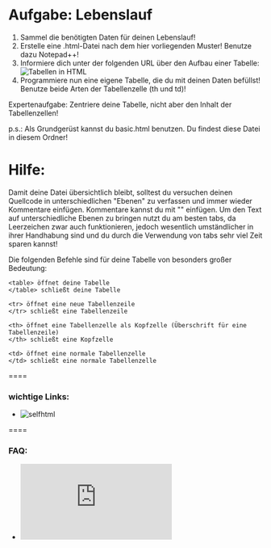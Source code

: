 Aufgabe: Lebenslauf
====

1. Sammel die benötigten Daten für deinen Lebenslauf!
2. Erstelle eine .html-Datei nach dem hier vorliegenden Muster! Benutze dazu Notepad++!
3. Informiere dich unter der folgenden URL über den Aufbau einer Tabelle: ![Tabellen in HTML](https://bit.ly/15VYCiO)
4. Programmiere nun eine eigene Tabelle, die du mit deinen Daten befüllst! Benutze beide Arten der Tabellenzelle (th und td)!

Expertenaufgabe: Zentriere deine Tabelle, nicht aber den Inhalt der Tabellenzellen!

p.s.: Als Grundgerüst kannst du basic.html benutzen. Du findest diese Datei in diesem Ordner!

Hilfe:
====

Damit deine Datei übersichtlich bleibt, solltest du versuchen deinen Quellcode in unterschiedlichen "Ebenen" zu verfassen und immer wieder Kommentare einfügen. Kommentare kannst du mit "<!-- Kommentar -->" einfügen.
Um den Text auf unterschiedliche Ebenen zu bringen nutzt du am besten tabs, da Leerzeichen zwar auch funktionieren, jedoch wesentlich umständlicher in ihrer Handhabung sind und du durch die Verwendung von tabs sehr viel Zeit sparen kannst!


Die folgenden Befehle sind für deine Tabelle von besonders großer Bedeutung:


```
<table> öffnet deine Tabelle
</table> schließt deine Tabelle

<tr> öffnet eine neue Tabellenzeile
</tr> schließt eine Tabellenzeile

<th> öffnet eine Tabellenzelle als Kopfzelle (Überschrift für eine Tabellenzeile)
</th> schließt eine Kopfzelle

<td> öffnet eine normale Tabellenzelle
</td> schließt eine normale Tabellenzelle

```

====

### wichtige Links:
* ![selfhtml](https://bit.ly/1gjBmCs)


====

### FAQ:
* ![Link zum FAQ](https://github.com/cartz/schule/blob/master/faq.md)